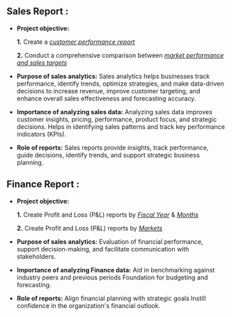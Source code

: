## Sales Report :


- **Project objective:** 

    **1.** Create a _[customer performance report](https://github.com/Saptarshi-Basu-28/Excel-Sales_and_Finance_Analytics/blob/main/Customer%20Performance%20Report.pdf)_ 

    **2.** Conduct a comprehensive comparison between _[market performance and sales targets](https://github.com/Saptarshi-Basu-28/Excel-Sales_and_Finance_Analytics/blob/main/Market%20Performance%20vs%20Target%20Report.pdf)_

- **Purpose of sales analytics:** Sales analytics helps businesses track performance, identify trends, optimize strategies, and make data-driven decisions to increase revenue, improve customer targeting, and enhance overall sales effectiveness and forecasting accuracy.

- **Importance of analyzing sales data:** Analyzing sales data improves customer insights, pricing, performance, product focus, and strategic decisions. Helps in identifying sales patterns and track key performance indicators (KPIs).

- **Role of reports:** Sales reports provide insights, track performance, guide decisions, identify trends, and support strategic business planning.

## Finance Report :

- **Project objective:** 

    **1.** Create Profit and Loss (P&L) reports by _[Fiscal Year](https://github.com/Saptarshi-Basu-28/Excel-Sales_and_Finance_Analytics/blob/main/P%26L%20Statement%20by%20Fiscal%20Year.pdf)_ & _[Months](https://github.com/Saptarshi-Basu-28/Excel-Sales_and_Finance_Analytics/blob/main/P%26L%20Statement%20by%20Months.pdf)_ 

   **2.** Create Profit and Loss (P&L) reports by _[Markets]()_

- **Purpose of sales analytics:** Evaluation of financial performance, support decision-making, and facilitate communication with stakeholders.

- **Importance of analyzing Finance data:** Aid in benchmarking against industry peers and previous periods Foundation for budgeting and forecasting.

- **Role of reports:** Align financial planning with strategic goals Instill confidence in the organization's financial outlook.

